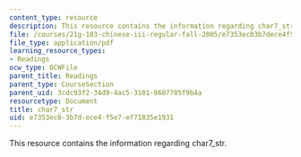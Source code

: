```yaml
---
content_type: resource
description: This resource contains the information regarding char7_str.
file: /courses/21g-103-chinese-iii-regular-fall-2005/e7353ec03b7dece4f5e7ef71835e1931_MIT21G_103F05_char7_str.pdf
file_type: application/pdf
learning_resource_types:
- Readings
ocw_type: OCWFile
parent_title: Readings
parent_type: CourseSection
parent_uid: 3cdc93f2-34d9-4ac5-3101-8607705f9b4a
resourcetype: Document
title: char7_str
uid: e7353ec0-3b7d-ece4-f5e7-ef71835e1931
---
```

This resource contains the information regarding char7_str.

